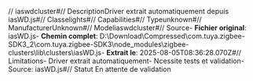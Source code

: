 // iaswdcluster#// DescriptionDriver extrait automatiquement depuis iasWD.js#// Classelights#// Capabilities#// Typeunknown#// ManufacturerUnknown#// Modeliaswdcluster#// Source- **Fichier original**: iasWD.js- **Chemin complet**: D:\Download\Compressed\com.tuya.zigbee-SDK3_2\com.tuya.zigbee-SDK3\node_modules\zigbee-clusters\lib\clusters\iasWD.js- **Extrait le**: 2025-08-05T08:36:28.070Z#// Limitations- Driver extrait automatiquement- Ncessite tests et validation- Source: iasWD.js#// Statut En attente de validation